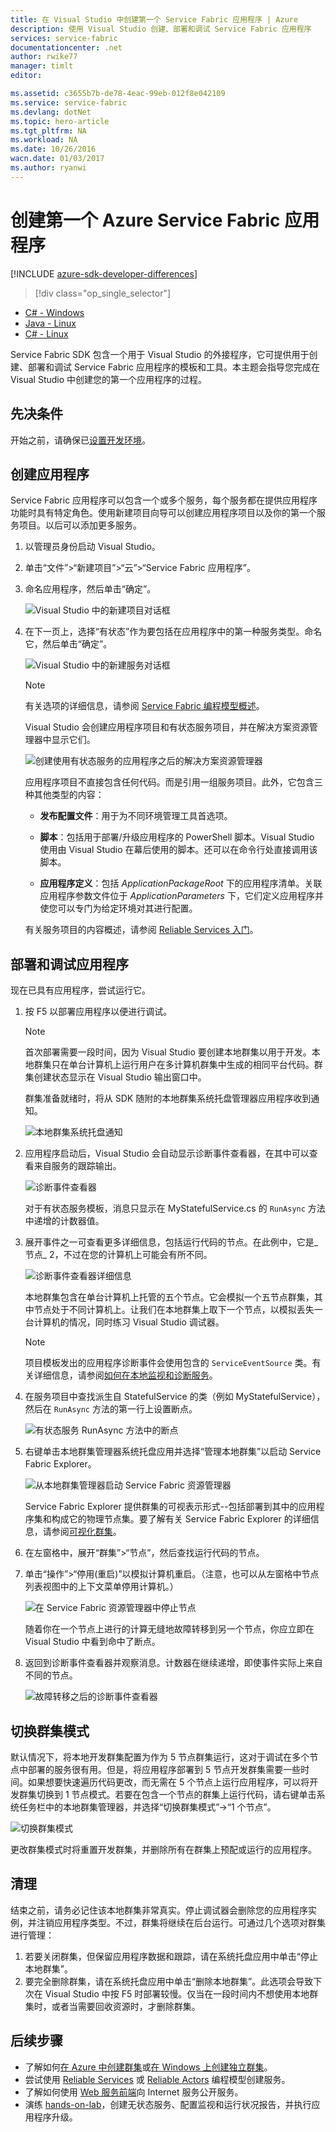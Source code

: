 ```yaml
---
title: 在 Visual Studio 中创建第一个 Service Fabric 应用程序 | Azure
description: 使用 Visual Studio 创建、部署和调试 Service Fabric 应用程序
services: service-fabric
documentationcenter: .net
author: rwike77
manager: timlt
editor: 

ms.assetid: c3655b7b-de78-4eac-99eb-012f8e042109
ms.service: service-fabric
ms.devlang: dotNet
ms.topic: hero-article
ms.tgt_pltfrm: NA
ms.workload: NA
ms.date: 10/26/2016
wacn.date: 01/03/2017
ms.author: ryanwi
---
```


# 创建第一个 Azure Service Fabric 应用程序

[!INCLUDE [azure-sdk-developer-differences](../../includes/azure-sdk-developer-differences.md)]

> [!div class="op_single_selector"]
- [C# - Windows](./service-fabric-create-your-first-application-in-visual-studio.md)
- [Java - Linux](./service-fabric-create-your-first-linux-application-with-java.md)
- [C# - Linux](./service-fabric-create-your-first-linux-application-with-csharp.md)

Service Fabric SDK 包含一个用于 Visual Studio 的外接程序，它可提供用于创建、部署和调试 Service Fabric 应用程序的模板和工具。本主题会指导您完成在 Visual Studio 中创建您的第一个应用程序的过程。

## 先决条件
开始之前，请确保已[设置开发环境](./service-fabric-get-started.md)。

## 创建应用程序

Service Fabric 应用程序可以包含一个或多个服务，每个服务都在提供应用程序功能时具有特定角色。使用新建项目向导可以创建应用程序项目以及你的第一个服务项目。以后可以添加更多服务。

1. 以管理员身份启动 Visual Studio。

2. 单击“文件”>“新建项目”>“云”>“Service Fabric 应用程序”。

3. 命名应用程序，然后单击“确定”。

    ![Visual Studio 中的新建项目对话框][1]

4. 在下一页上，选择“有状态”作为要包括在应用程序中的第一种服务类型。命名它，然后单击“确定”。

    ![Visual Studio 中的新建服务对话框][2]

    >[!NOTE]
    > 有关选项的详细信息，请参阅 [Service Fabric 编程模型概述](./service-fabric-choose-framework.md)。

    Visual Studio 会创建应用程序项目和有状态服务项目，并在解决方案资源管理器中显示它们。

    ![创建使用有状态服务的应用程序之后的解决方案资源管理器][3]

    应用程序项目不直接包含任何代码。而是引用一组服务项目。此外，它包含三种其他类型的内容：

    - **发布配置文件**：用于为不同环境管理工具首选项。

    - **脚本**：包括用于部署/升级应用程序的 PowerShell 脚本。Visual Studio 使用由 Visual Studio 在幕后使用的脚本。还可以在命令行处直接调用该脚本。

    - **应用程序定义**：包括 *ApplicationPackageRoot* 下的应用程序清单。关联应用程序参数文件位于 *ApplicationParameters* 下，它们定义应用程序并使您可以专门为给定环境对其进行配置。

    有关服务项目的内容概述，请参阅 [Reliable Services 入门](./service-fabric-reliable-services-quick-start.md)。

## 部署和调试应用程序
现在已具有应用程序，尝试运行它。

1. 按 F5 以部署应用程序以便进行调试。

    >[!NOTE]
    > 首次部署需要一段时间，因为 Visual Studio 要创建本地群集以用于开发。本地群集只在单台计算机上运行用户在多计算机群集中生成的相同平台代码。群集创建状态显示在 Visual Studio 输出窗口中。

    群集准备就绪时，将从 SDK 随附的本地群集系统托盘管理器应用程序收到通知。

    ![本地群集系统托盘通知][4]  

2. 应用程序启动后，Visual Studio 会自动显示诊断事件查看器，在其中可以查看来自服务的跟踪输出。

    ![诊断事件查看器][5]

    对于有状态服务模板，消息只显示在 MyStatefulService.cs 的 `RunAsync` 方法中递增的计数器值。

3. 展开事件之一可查看更多详细信息，包括运行代码的节点。在此例中，它是_节点_ 2，不过在您的计算机上可能会有所不同。

    ![诊断事件查看器详细信息][6]  

    本地群集包含在单台计算机上托管的五个节点。它会模拟一个五节点群集，其中节点处于不同计算机上。让我们在本地群集上取下一个节点，以模拟丢失一台计算机的情况，同时练习 Visual Studio 调试器。

    >[!NOTE]
    > 项目模板发出的应用程序诊断事件会使用包含的 `ServiceEventSource` 类。有关详细信息，请参阅[如何在本地监视和诊断服务](./service-fabric-diagnostics-how-to-monitor-and-diagnose-services-locally.md)。

4. 在服务项目中查找派生自 StatefulService 的类（例如 MyStatefulService），然后在 `RunAsync` 方法的第一行上设置断点。

    ![有状态服务 RunAsync 方法中的断点][7]

5. 右键单击本地群集管理器系统托盘应用并选择“管理本地群集”以启动 Service Fabric Explorer。

    ![从本地群集管理器启动 Service Fabric 资源管理器][systray-launch-sfx]

    Service Fabric Explorer 提供群集的可视表示形式--包括部署到其中的应用程序集和构成它的物理节点集。要了解有关 Service Fabric Explorer 的详细信息，请参阅[可视化群集](./service-fabric-visualizing-your-cluster.md)。

6. 在左窗格中，展开“群集”>“节点”，然后查找运行代码的节点。

7. 单击“操作”>“停用(重启)”以模拟计算机重启。（注意，也可以从左窗格中节点列表视图中的上下文菜单停用计算机。）

    ![在 Service Fabric 资源管理器中停止节点][sfx-stop-node]

    随着你在一个节点上进行的计算无缝地故障转移到另一个节点，你应立即在 Visual Studio 中看到命中了断点。

8. 返回到诊断事件查看器并观察消息。计数器在继续递增，即使事件实际上来自不同的节点。

    ![故障转移之后的诊断事件查看器][diagnostic-events-viewer-detail-post-failover]  

## 切换群集模式

默认情况下，将本地开发群集配置为作为 5 节点群集运行，这对于调试在多个节点中部署的服务很有用。但是，将应用程序部署到 5 节点开发群集需要一些时间。如果想要快速遍历代码更改，而无需在 5 个节点上运行应用程序，可以将开发群集切换到 1 节点模式。若要在包含一个节点的群集上运行代码，请右键单击系统任务栏中的本地群集管理器，并选择“切换群集模式”->“1 个节点”。

![切换群集模式][switch-cluster-mode]  

更改群集模式时将重置开发群集，并删除所有在群集上预配或运行的应用程序。

## 清理
  结束之前，请务必记住该本地群集非常真实。停止调试器会删除您的应用程序实例，并注销应用程序类型。不过，群集将继续在后台运行。可通过几个选项对群集进行管理：

1. 若要关闭群集，但保留应用程序数据和跟踪，请在系统托盘应用中单击“停止本地群集”。
2. 要完全删除群集，请在系统托盘应用中单击“删除本地群集”。此选项会导致下次在 Visual Studio 中按 F5 时部署较慢。仅当在一段时间内不想使用本地群集时，或者当需要回收资源时，才删除群集。

## 后续步骤

- 了解如何[在 Azure 中创建群集](./service-fabric-cluster-creation-via-portal.md)或[在 Windows 上创建独立群集](./service-fabric-cluster-creation-for-windows-server.md)。
- 尝试使用 [Reliable Services](./service-fabric-reliable-services-quick-start.md) 或 [Reliable Actors](./service-fabric-reliable-actors-get-started.md) 编程模型创建服务。
- 了解如何使用 [Web 服务前端](./service-fabric-add-a-web-frontend.md)向 Internet 服务公开服务。
- 演练 [hands-on-lab](https://msdnshared.blob.core.windows.net/media/2016/07/SF-Lab-Part-I.docx)，创建无状态服务、配置监视和运行状况报告，并执行应用程序升级。

<!-- Image References -->

[1]: ./media/service-fabric-create-your-first-application-in-visual-studio/new-project-dialog.png
[2]: ./media/service-fabric-create-your-first-application-in-visual-studio/new-project-dialog-2.png
[3]: ./media/service-fabric-create-your-first-application-in-visual-studio/solution-explorer-stateful-service-template.png
[4]: ./media/service-fabric-create-your-first-application-in-visual-studio/local-cluster-manager-notification.png
[5]: ./media/service-fabric-create-your-first-application-in-visual-studio/diagnostic-events-viewer.png
[6]: ./media/service-fabric-create-your-first-application-in-visual-studio/diagnostic-events-viewer-detail.png
[7]: ./media/service-fabric-create-your-first-application-in-visual-studio/runasync-breakpoint.png
[sfx-stop-node]: ./media/service-fabric-create-your-first-application-in-visual-studio/sfe-deactivate-node.png
[systray-launch-sfx]: ./media/service-fabric-create-your-first-application-in-visual-studio/launch-sfx.png
[diagnostic-events-viewer-detail-post-failover]: ./media/service-fabric-create-your-first-application-in-visual-studio/diagnostic-events-viewer-detail-post-failover.png
[sfe-delete-application]: ./media/service-fabric-create-your-first-application-in-visual-studio/sfe-delete-application.png
[switch-cluster-mode]: ./media/service-fabric-create-your-first-application-in-visual-studio/switch-cluster-mode.png

<!---HONumber=Mooncake_Quality_Review_1230_2016-->